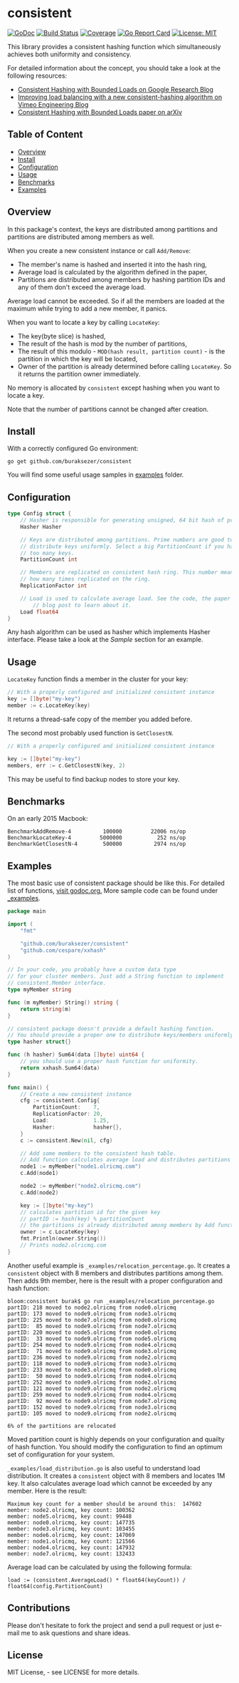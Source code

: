 consistent
==========
[![GoDoc](http://img.shields.io/badge/godoc-reference-blue.svg?style=flat)](https://godoc.org/github.com/buraksezer/consistent) [![Build Status](https://travis-ci.org/buraksezer/consistent.svg?branch=master)](https://travis-ci.org/buraksezer/consistent) [![Coverage](http://gocover.io/_badge/github.com/buraksezer/consistent)](http://gocover.io/github.com/buraksezer/consistent) [![Go Report Card](https://goreportcard.com/badge/github.com/buraksezer/consistent)](https://goreportcard.com/report/github.com/buraksezer/consistent) [![License: MIT](https://img.shields.io/badge/License-MIT-yellow.svg)](https://opensource.org/licenses/MIT)

This library provides a consistent hashing function which simultaneously achieves both uniformity and consistency. 

For detailed information about the concept, you should take a look at the following resources:

* [Consistent Hashing with Bounded Loads on Google Research Blog](https://research.googleblog.com/2017/04/consistent-hashing-with-bounded-loads.html)
* [Improving load balancing with a new consistent-hashing algorithm on Vimeo Engineering Blog](https://medium.com/vimeo-engineering-blog/improving-load-balancing-with-a-new-consistent-hashing-algorithm-9f1bd75709ed)
* [Consistent Hashing with Bounded Loads paper on arXiv](https://arxiv.org/abs/1608.0135)

Table of Content
----------------

- [Overview](#overview)
- [Install](#install)
- [Configuration](#configuration)
- [Usage](#usage)
- [Benchmarks](#benchmarks)
- [Examples](#examples)

Overview
--------

In this package's context, the keys are distributed among partitions and partitions are distributed among members as well. 

When you create a new consistent instance or call `Add/Remove`:

* The member's name is hashed and inserted it into the hash ring,
* Average load is calculated by the algorithm defined in the paper,
* Partitions are distributed among members by hashing partition IDs and any of them don't exceed the average load.

Average load cannot be exceeded. So if all the members are loaded at the maximum while trying to add a new member, it panics.

When you want to locate a key by calling `LocateKey`:

* The key(byte slice) is hashed,
* The result of the hash is mod by the number of partitions,
* The result of this modulo - `MOD(hash result, partition count)` - is the partition in which the key will be located,
* Owner of the partition is already determined before calling `LocateKey`. So it returns the partition owner immediately.

No memory is allocated by `consistent` except hashing when you want to locate a key.

Note that the number of partitions cannot be changed after creation. 

Install
-------

With a correctly configured Go environment:

```
go get github.com/buraksezer/consistent
```

You will find some useful usage samples in [examples](https://github.com/buraksezer/consistent/tree/master/_examples) folder.

Configuration
-------------

```go
type Config struct {
	// Hasher is responsible for generating unsigned, 64 bit hash of provided byte slice.
	Hasher Hasher

	// Keys are distributed among partitions. Prime numbers are good to
	// distribute keys uniformly. Select a big PartitionCount if you have
	// too many keys.
	PartitionCount int

	// Members are replicated on consistent hash ring. This number means that a member
	// how many times replicated on the ring.
	ReplicationFactor int

	// Load is used to calculate average load. See the code, the paper and Google's 
        // blog post to learn about it.
	Load float64
}
```

Any hash algorithm can be used as hasher which implements Hasher interface. Please take a look at the *Sample* section for an example.

Usage
-----

`LocateKey` function finds a member in the cluster for your key:
```go
// With a properly configured and initialized consistent instance
key := []byte("my-key")
member := c.LocateKey(key)
```
It returns a thread-safe copy of the member you added before.

The second most probably used function is `GetClosestN`. 

```go
// With a properly configured and initialized consistent instance

key := []byte("my-key")
members, err := c.GetClosestN(key, 2)
```

This may be useful to find backup nodes to store your key.

Benchmarks
----------
On an early 2015 Macbook:

```
BenchmarkAddRemove-4     	  100000	     22006 ns/op
BenchmarkLocateKey-4     	 5000000	       252 ns/op
BenchmarkGetClosestN-4   	  500000	      2974 ns/op
```

Examples
--------

The most basic use of consistent package should be like this. For detailed list of functions, [visit godoc.org.](https://godoc.org/github.com/buraksezer/consistent)
More sample code can be found under [_examples](https://github.com/buraksezer/consistent/tree/master/_examples).

```go
package main

import (
	"fmt"

	"github.com/buraksezer/consistent"
	"github.com/cespare/xxhash"
)

// In your code, you probably have a custom data type 
// for your cluster members. Just add a String function to implement 
// consistent.Member interface.
type myMember string

func (m myMember) String() string {
	return string(m)
}

// consistent package doesn't provide a default hashing function. 
// You should provide a proper one to distribute keys/members uniformly.
type hasher struct{}

func (h hasher) Sum64(data []byte) uint64 {
	// you should use a proper hash function for uniformity.
	return xxhash.Sum64(data)
}

func main() {
	// Create a new consistent instance
	cfg := consistent.Config{
		PartitionCount:    7,
		ReplicationFactor: 20,
		Load:              1.25,
		Hasher:            hasher{},
	}
	c := consistent.New(nil, cfg)

	// Add some members to the consistent hash table.
	// Add function calculates average load and distributes partitions over members
	node1 := myMember("node1.olricmq.com")
	c.Add(node1)

	node2 := myMember("node2.olricmq.com")
	c.Add(node2)

	key := []byte("my-key")
	// calculates partition id for the given key
	// partID := hash(key) % partitionCount
	// the partitions is already distributed among members by Add function.
	owner := c.LocateKey(key)
	fmt.Println(owner.String())
	// Prints node2.olricmq.com
}
```

Another useful example is `_examples/relocation_percentage.go`. It creates a `consistent` object with 8 members and distributes partitions among them. Then adds 9th member, 
here is the result with a proper configuration and hash function:

```
bloom:consistent burak$ go run _examples/relocation_percentage.go
partID: 218 moved to node2.olricmq from node0.olricmq
partID: 173 moved to node9.olricmq from node3.olricmq
partID: 225 moved to node7.olricmq from node0.olricmq
partID:  85 moved to node9.olricmq from node7.olricmq
partID: 220 moved to node5.olricmq from node0.olricmq
partID:  33 moved to node9.olricmq from node5.olricmq
partID: 254 moved to node9.olricmq from node4.olricmq
partID:  71 moved to node9.olricmq from node3.olricmq
partID: 236 moved to node9.olricmq from node2.olricmq
partID: 118 moved to node9.olricmq from node3.olricmq
partID: 233 moved to node3.olricmq from node0.olricmq
partID:  50 moved to node9.olricmq from node4.olricmq
partID: 252 moved to node9.olricmq from node2.olricmq
partID: 121 moved to node9.olricmq from node2.olricmq
partID: 259 moved to node9.olricmq from node4.olricmq
partID:  92 moved to node9.olricmq from node7.olricmq
partID: 152 moved to node9.olricmq from node3.olricmq
partID: 105 moved to node9.olricmq from node2.olricmq

6% of the partitions are relocated
```

Moved partition count is highly depends on your configuration and quailty of hash function. You should modify the configuration to find an optimum set of configuration
for your system.

`_examples/load_distribution.go` is also useful to understand load distribution. It creates a `consistent` object with 8 members and locates 1M key. It also calculates average 
load which cannot be exceeded by any member. Here is the result:

```
Maximum key count for a member should be around this:  147602
member: node2.olricmq, key count: 100362
member: node5.olricmq, key count: 99448
member: node0.olricmq, key count: 147735
member: node3.olricmq, key count: 103455
member: node6.olricmq, key count: 147069
member: node1.olricmq, key count: 121566
member: node4.olricmq, key count: 147932
member: node7.olricmq, key count: 132433
```

Average load can be calculated by using the following formula:

```
load := (consistent.AverageLoad() * float64(keyCount)) / float64(config.PartitionCount)
```

Contributions
-------------
Please don't hesitate to fork the project and send a pull request or just e-mail me to ask questions and share ideas.

License
-------
MIT License, - see LICENSE for more details.
